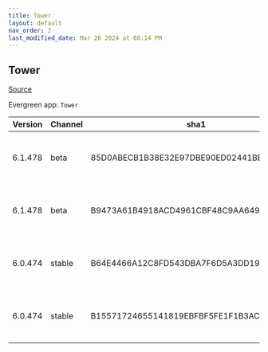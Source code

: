 ```yaml
---
title: Tower
layout: default
nav_order: 2
last_modified_date: Mar 26 2024 at 08:14 PM
---
```


## Tower

[Source](https://www.git-tower.com/windows/)

Evergreen app: `Tower`

| Version | Channel | sha1                                     | Type | URI                                                                      |
| ------- | ------- | ---------------------------------------- | ---- | ------------------------------------------------------------------------ |
| 6.1.478 | beta    | 85D0ABECB1B38E32E97DBE90ED02441BEA7EBD2D | exe  | https://www.git-tower.com/apps/tower3-win/478-d48e5ee2/Tower-6.1.478.exe |
| 6.1.478 | beta    | B9473A61B4918ACD4961CBF48C9AA649B50A68B5 | msi  | https://www.git-tower.com/apps/tower3-win/478-d48e5ee2/Tower-6.1.478.msi |
| 6.0.474 | stable  | B64E4466A12C8FD543DBA7F6D5A3DD19AB7F9276 | exe  | https://www.git-tower.com/apps/tower3-win/474-510807f7/Tower-6.0.474.exe |
| 6.0.474 | stable  | B15571724655141819EBFBF5FE1F1B3ACD121B69 | msi  | https://www.git-tower.com/apps/tower3-win/474-510807f7/Tower-6.0.474.msi |
